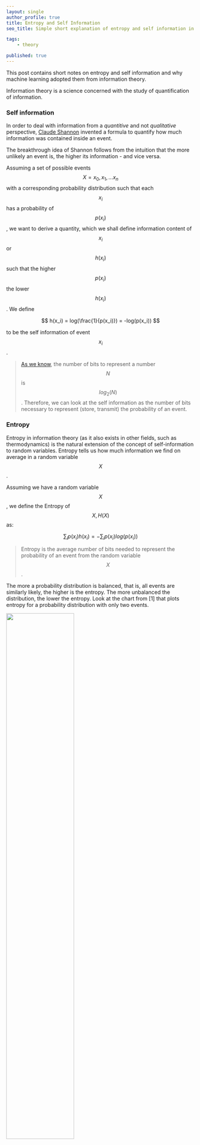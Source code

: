 ```yaml
---
layout: single
author_profile: true
title: Entropy and Self Information 
seo_title: Simple short explanation of entropy and self information in machine learning.

tags:
    - theory

published: true
---
```

This post contains short notes on entropy and self information and why machine learning adopted them from information theory.


<script type="text/javascript" async
  src="https://cdn.mathjax.org/mathjax/latest/MathJax.js?config=TeX-MML-AM_CHTML">
</script>

Information theory is a science concerned with the study of quantification of information. 

### Self information

In order to deal with information from a *quantitive* and not *qualitative* perspective, [Claude Shannon](https://it.wikipedia.org/wiki/Claude_Shannon) invented a formula to quantify how much information was contained inside an event. 

The breakthrough idea of Shannon follows from the intuition that the more unlikely an event is, the higher its information - and vice versa. 

Assuming a set of possible events $$ X = {x_0, x_1, ... x_n} $$ with a corresponding probability distribution such that each $$ x_i $$ has a probability of $$ p(x_i) $$, we want to derive a quantity, which we shall define information content of $$ x_i $$ or $$h(x_i)$$ such that the higher $$ p(x_i) $$ the lower $$ h(x_i) $$. We define 

$$
h(x_i) = log(\frac{1}{p(x_i)}) = -log(p(x_i))
$$

to be the self information of event $$ x_i $$.

> [As we know](https://math.stackexchange.com/questions/160295/how-many-bits-needed-to-store-a-number#:~:text=The%20number%20of%20bits%20required,which%20is%2011%2C575%20bits.), the number of bits to represent a number $$ N $$ is $$ log_2(N) $$. Therefore, we can look at the self information as the number of bits necessary to represent (store, transmit) the probability of an event.
> 

### Entropy

Entropy in information theory (as it also exists in other fields, such as thermodynamics) is the natural extension of the concept of self-information to random variables. Entropy tells us how much information we find on average in a random variable $$ X $$. 

Assuming we have a random variable $$ X $$, we define the Entropy of $$ X, H(X) $$ as:

$$
\sum_i p(x_i) h(x_i) = - \sum_i p(x_i) log(p(x_i))
$$

> Entropy is the average number of bits needed to represent the probability of an event from the random variable $$ X $$.

The more a probability distribution is balanced, that is, all events are similarly likely, the higher is the entropy. The more unbalanced the distribution, the lower the entropy. Look at the chart from [1] that plots entropy for a probability distribution with only two events.

<img src="https://machinelearningmastery.com/wp-content/uploads/2019/10/Plot-of-Probability-Distribution-vs-Entropy.png" width="60%"/>

### Cross entropy

Cross entropy is a popular metric in machine learning, used to measure the difference between two probability distributions. 

The intuition for this definition comes if we consider a target or underlying probability distribution $$ P $$ and an approximation of the target distribution Q, then the cross-entropy of $$ Q $$ from $$ P $$ is the number of additional bits to represent an event using $$ Q $$ instead of $$ P $$. More precisely, in classification problems, the predicted probabilities $$ Q $$ (output of a model) can be compared with the true probabilities $$ Q $$ (one-hot encoded ground truth labels).


### Reference

1. [https://machinelearningmastery.com/what-is-information-entropy/](https://machinelearningmastery.com/what-is-information-entropy/)
2. [http://colah.github.io/posts/2015-09-Visual-Information/](http://colah.github.io/posts/2015-09-Visual-Information/)
3. C. Bishop,  Pattern Recognition and Machine Learning